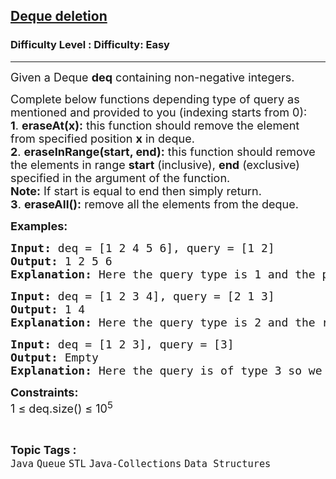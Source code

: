 <h2><a href="https://www.geeksforgeeks.org/problems/deque-deletion/1?page=1&category=Queue&sortBy=difficulty">Deque deletion</a></h2><h3>Difficulty Level : Difficulty: Easy</h3><hr><div class="problems_problem_content__Xm_eO"><p><span style="font-size: 18px;">Given a Deque <strong>deq</strong>&nbsp;containing non-negative integers. </span></p>
<p><span style="font-size: 18px;">Complete below functions&nbsp;depending type of query as mentioned and&nbsp;provided to you (indexing starts from 0):<br><strong>1</strong>. <strong>eraseAt(x):</strong> this function should remove the element from specified position <strong>x</strong> in deque.<br><strong>2</strong>. <strong>eraseInRange(start, end):</strong> this function should remove the elements in range <strong>start</strong> (inclusive), <strong>end</strong> (exclusive) specified in the argument of the function. </span><br><span style="font-size: 18px;"><strong>Note:</strong> If start is equal to end then simply return.<br><strong>3</strong>. <strong>eraseAll():</strong> remove all the elements from the deque.</span></p>
<p><span style="font-size: 18px;"><strong>Examples:</strong></span></p>
<pre><span style="font-size: 18px;"><strong>Input: </strong>deq = [1 2 4 5 6], query = [1 2]
<strong>Output:</strong> 1 2 5 6&nbsp;
<strong>Explanation:</strong> Here the query type is 1 and the position is 2. So we remove element at position 2. The element at position 2 is 1 2 4 5 6. So, we remove 4 and get 1 2 5 6.</span></pre>
<pre><span style="font-size: 18px;"><strong>Input:</strong> deq = [1 2 3 4], query = [2 1 3]
<strong>Output:</strong> 1 4&nbsp;
<strong>Explanation:</strong> Here the query type is 2 and the range is [1, 3). So we need to delete 1 2 3 4. Remember that end is exclusive. So the updated dequeue is 1 4.</span></pre>
<pre><span style="font-size: 18px;"><strong>Input: </strong>deq = [1 2 3], query = [3]
<strong>Output:</strong> Empty
<strong>Explanation:</strong> Here the query is of type 3 so we remove all the elements of dequeue.</span></pre>
<p><strong><span style="font-size: 18px;">Constraints:</span></strong><br><span style="font-size: 18px;">1 ≤ deq.size() ≤ 10<sup>5</sup></span></p></div><br><p><span style=font-size:18px><strong>Topic Tags : </strong><br><code>Java</code>&nbsp;<code>Queue</code>&nbsp;<code>STL</code>&nbsp;<code>Java-Collections</code>&nbsp;<code>Data Structures</code>&nbsp;
